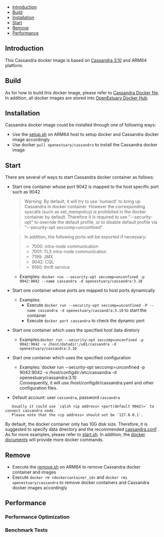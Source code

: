 * [Introduction](#1)
* [Build ](#2)
* [Installation](#3)
* [Start](#4)
* [Remove](#5)
* [Performance](#6)

## <a name="1">Introduction</a>

This Cassandra docker image is based on [Cassandra 3.10](https://cassandra.apache.org) and ARM64 platform.

## <a name="2">Build</a>
As for how to build this docker image, please refer to [Cassandra Docker file](https://github.com/open-estuary/dockerfiles/tree/master/cassandra).
In addition, all docker images are stored into [OpenEstuary Docker Hub](https://cloud.docker.com/app/openestuary).

## <a name="3">Installation</a>
Cassandra docker image could be installed through one of following ways:  
- Use the [setup.sh](https://github.com/open-estuary/packages/blob/master/docker_apps/cassandra/setup.sh) on ARM64 host to setup docker and Cassandra docker image accordingly
- Use docker `pull openestuary/cassandra` to install the Cassandra docker image  

## <a name="4">Start</a>
There are several of ways to start Cassandra docker container as follows:
- Start one container whose port 9042 is mapped to the host specific port such as 9042
  > Warning: 
  > By default, it will try to use 'numactl' to bring up Cassandra in docker container. 
  > However the corresponding syscalls (such as set_mempolicy) is prohibited in the docker container by default.
  > Therefore it is required to use "--security-opt" to override the default profile, or to disable default profile via "--security-opt seccomp=unconfined".

  > In addition, the following ports will be exported if necessary:
  >  - 7000: intra-node communication
  >  - 7001: TLS intra-node communication
  >  - 7199: JMX
  >  - 9042: CQL
  >  - 9160: thrift service
  - Examples: `docker run --security-opt seccomp=unconfined -p 9042:9042 --name cassandra -d openestuary/cassandra:3.10`
- Start one container whose ports are mapped to host ports dynamically
  - Examples:
    - Execute `docker run --security-opt seccomp=unconfined -P --name cassandra -d openestuary/cassandra:3.10` to start the container
    - Execute `docker port cassandra` to check the dynamic port
- Start one container which uses the specified host data diretory 
  - Examples:`docker run --security-opt seccomp=unconfined -p 9042:9042 -v /host/datadir:/u01/cassandra -d openestuary/cassandra:3.10`

- Start one container which uses the specified configuration
  - Examples:`docker run --security-opt seccomp=unconfined -p 9042:9042 -v /host/configdir:/etc/cassandra -d openestuary/cassandra:3.10         
    Consequently, it will use /host/configdir/cassandra.yaml and other configuration files.
- Default account: user `cassandra`, password `cassandra`

```
   Usually it could use `cqlsh <ip address> <port(default 9042)>` to connect cassandra node.
   Please note that the <ip address> should not be '127.0.0.1'.
```

By default, the docker container only has 10G disk size. Therefore, it is suggested to specify data directory and the recommended [cassandra.conf](https://github.com/open-estuary/packages/blob/master/docker_apps/cassandra/cassandra.conf) . 
As for more examples, please refer to [start.sh](https://github.com/open-estuary/packages/blob/master/docker_apps/cassandra/start.sh).
In addition, the [docker documents](https://docs.docker.com/) will provide more docker commands.
                                                   
## <a name="5">Remove</a>
- Execute the [remove.sh](https://github.com/open-estuary/packages/blob/master/docker_apps/cassandra/remove.sh) on ARM64 to remove Cassandra docker container and images 
- Execute `docker rm <dockercontainer_id>` and `docker rmi openestuary/cassandra` to remove docker containers and Cassandra docker images accordingly

## <a name="6">Performance</a>
### Performance Optimization 

### Benchmark Tests
